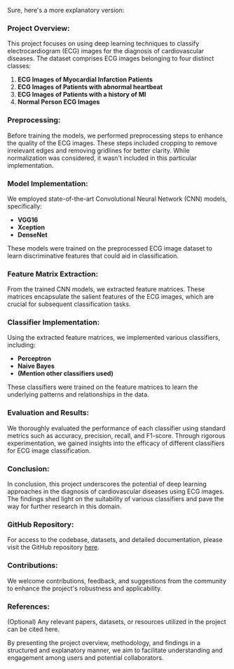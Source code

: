 Sure, here's a more explanatory version:

### Project Overview:
This project focuses on using deep learning techniques to classify electrocardiogram (ECG) images for the diagnosis of cardiovascular diseases. The dataset comprises ECG images belonging to four distinct classes:

1. **ECG Images of Myocardial Infarction Patients**
2. **ECG Images of Patients with abnormal heartbeat**
3. **ECG Images of Patients with a history of MI**
4. **Normal Person ECG Images**

### Preprocessing:
Before training the models, we performed preprocessing steps to enhance the quality of the ECG images. These steps included cropping to remove irrelevant edges and removing gridlines for better clarity. While normalization was considered, it wasn't included in this particular implementation.

### Model Implementation:
We employed state-of-the-art Convolutional Neural Network (CNN) models, specifically:
- **VGG16**
- **Xception**
- **DenseNet**

These models were trained on the preprocessed ECG image dataset to learn discriminative features that could aid in classification.

### Feature Matrix Extraction:
From the trained CNN models, we extracted feature matrices. These matrices encapsulate the salient features of the ECG images, which are crucial for subsequent classification tasks.

### Classifier Implementation:
Using the extracted feature matrices, we implemented various classifiers, including:
- **Perceptron**
- **Naive Bayes**
- **(Mention other classifiers used)**

These classifiers were trained on the feature matrices to learn the underlying patterns and relationships in the data.

### Evaluation and Results:
We thoroughly evaluated the performance of each classifier using standard metrics such as accuracy, precision, recall, and F1-score. Through rigorous experimentation, we gained insights into the efficacy of different classifiers for ECG image classification.

### Conclusion:
In conclusion, this project underscores the potential of deep learning approaches in the diagnosis of cardiovascular diseases using ECG images. The findings shed light on the suitability of various classifiers and pave the way for further research in this domain.

### GitHub Repository:
For access to the codebase, datasets, and detailed documentation, please visit the GitHub repository [here](link-to-your-repo).

### Contributions:
We welcome contributions, feedback, and suggestions from the community to enhance the project's robustness and applicability.

### References:
(Optional) Any relevant papers, datasets, or resources utilized in the project can be cited here.

By presenting the project overview, methodology, and findings in a structured and explanatory manner, we aim to facilitate understanding and engagement among users and potential collaborators.
